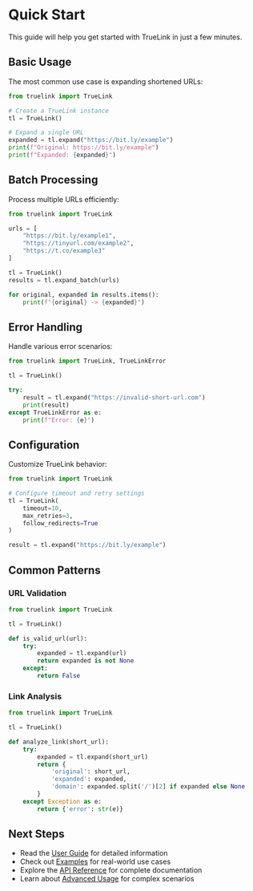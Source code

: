 # Quick Start

This guide will help you get started with TrueLink in just a few minutes.

## Basic Usage

The most common use case is expanding shortened URLs:

```python
from truelink import TrueLink

# Create a TrueLink instance
tl = TrueLink()

# Expand a single URL
expanded = tl.expand("https://bit.ly/example")
print(f"Original: https://bit.ly/example")
print(f"Expanded: {expanded}")
```

## Batch Processing

Process multiple URLs efficiently:

```python
from truelink import TrueLink

urls = [
    "https://bit.ly/example1",
    "https://tinyurl.com/example2",
    "https://t.co/example3"
]

tl = TrueLink()
results = tl.expand_batch(urls)

for original, expanded in results.items():
    print(f"{original} -> {expanded}")
```

## Error Handling

Handle various error scenarios:

```python
from truelink import TrueLink, TrueLinkError

tl = TrueLink()

try:
    result = tl.expand("https://invalid-short-url.com")
    print(result)
except TrueLinkError as e:
    print(f"Error: {e}")
```

## Configuration

Customize TrueLink behavior:

```python
from truelink import TrueLink

# Configure timeout and retry settings
tl = TrueLink(
    timeout=10,
    max_retries=3,
    follow_redirects=True
)

result = tl.expand("https://bit.ly/example")
```

## Common Patterns

### URL Validation
```python
from truelink import TrueLink

tl = TrueLink()

def is_valid_url(url):
    try:
        expanded = tl.expand(url)
        return expanded is not None
    except:
        return False
```

### Link Analysis
```python
from truelink import TrueLink

tl = TrueLink()

def analyze_link(short_url):
    try:
        expanded = tl.expand(short_url)
        return {
            'original': short_url,
            'expanded': expanded,
            'domain': expanded.split('/')[2] if expanded else None
        }
    except Exception as e:
        return {'error': str(e)}
```

## Next Steps

- Read the [User Guide](user-guide/index.md) for detailed information
- Check out [Examples](examples/index.md) for real-world use cases
- Explore the [API Reference](api-reference/index.md) for complete documentation
- Learn about [Advanced Usage](user-guide/advanced-usage.md) for complex scenarios
